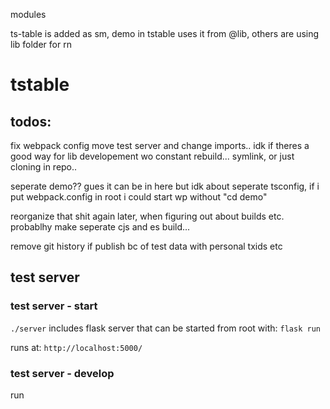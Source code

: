 modules

ts-table is added as sm, demo in tstable uses it from @lib, 
others are using lib folder for rn


# tstable
## todos:
fix webpack config 
move test server and change imports.. idk if theres a good way for lib developement wo constant rebuild... symlink, or just cloning in repo..

seperate demo?? gues it can be in here but idk about seperate tsconfig, if i put webpack.config in root i could start wp without "cd demo"

reorganize that shit again later, when figuring out about builds etc. probablhy make seperate cjs and es build...

remove git history if publish bc of test data with personal txids etc
## test server
### test server - start
```./server```
includes flask server that can be started from root with:
```flask run```

runs at: 
```http://localhost:5000/```

### test server - develop
run 